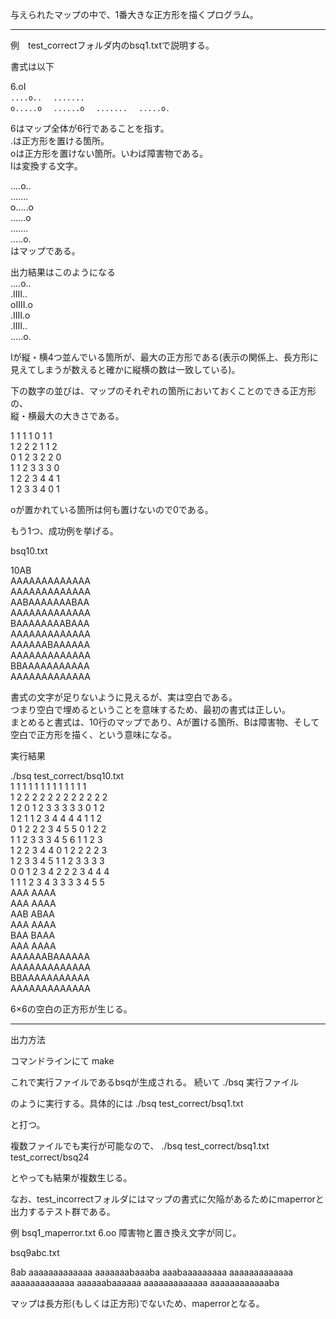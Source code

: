 与えられたマップの中で、1番大きな正方形を描くプログラム。  
  
------------------------  
例　test_correctフォルダ内のbsq1.txtで説明する。  

書式は以下  
  
6.oI  
`....o..  `
`.......  `  
`o.....o  `
`......o  `
`.......  `
`.....o.  `
  
6はマップ全体が6行であることを指す。  
.は正方形を置ける箇所。  
oは正方形を置けない箇所。いわば障害物である。  
Iは変換する文字。  
  
....o..  
.......  
o.....o  
......o  
.......  
.....o.  
はマップである。  
  
  
出力結果はこのようになる  
....o..  
.IIII..  
oIIII.o  
.IIII.o  
.IIII..  
.....o.  
  
Iが縦・横4つ並んでいる箇所が、最大の正方形である(表示の関係上、長方形に見えてしまうが数えると確かに縦横の数は一致している)。  
  
下の数字の並びは、マップのそれぞれの箇所においておくことのできる正方形の、  
縦・横最大の大きさである。  
  
 1 1 1 1 0 1 1  
 1 2 2 2 1 1 2  
 0 1 2 3 2 2 0  
 1 1 2 3 3 3 0  
 1 2 2 3 4 4 1  
 1 2 3 3 4 0 1  
  
oが置かれている箇所は何も置けないので0である。  
  
  
もう1つ、成功例を挙げる。  
  
bsq10.txt   
  
10AB   
AAAAAAAAAAAAA  
AAAAAAAAAAAAA  
AABAAAAAAABAA  
AAAAAAAAAAAAA  
BAAAAAAAABAAA  
AAAAAAAAAAAAA  
AAAAAABAAAAAA  
AAAAAAAAAAAAA  
BBAAAAAAAAAAA  
AAAAAAAAAAAAA  
  
  
書式の文字が足りないように見えるが、実は空白である。  
つまり空白で埋めるということを意味するため、最初の書式は正しい。  
まとめると書式は、10行のマップであり、Aが置ける箇所、Bは障害物、そして空白で正方形を描く、という意味になる。  
  
  
実行結果  
  
./bsq test_correct/bsq10.txt   
 1 1 1 1 1 1 1 1 1 1 1 1 1  
 1 2 2 2 2 2 2 2 2 2 2 2 2  
 1 2 0 1 2 3 3 3 3 3 0 1 2  
 1 2 1 1 2 3 4 4 4 4 1 1 2  
 0 1 2 2 2 3 4 5 5 0 1 2 2  
 1 1 2 3 3 3 4 5 6 1 1 2 3  
 1 2 2 3 4 4 0 1 2 2 2 2 3  
 1 2 3 3 4 5 1 1 2 3 3 3 3  
 0 0 1 2 3 4 2 2 2 3 4 4 4  
 1 1 1 2 3 4 3 3 3 3 4 5 5  
AAA      AAAA  
AAA      AAAA  
AAB      ABAA  
AAA      AAAA  
BAA      BAAA  
AAA      AAAA  
AAAAAABAAAAAA  
AAAAAAAAAAAAA  
BBAAAAAAAAAAA  
AAAAAAAAAAAAA  
  
6×6の空白の正方形が生じる。  


---------------------


出力方法

コマンドラインにて
make

これで実行ファイルであるbsqが生成される。
続いて
./bsq 実行ファイル

のように実行する。具体的には
./bsq test_correct/bsq1.txt 

と打つ。


複数ファイルでも実行が可能なので、
./bsq test_correct/bsq1.txt test_correct/bsq24 

とやっても結果が複数生じる。

なお、test_incorrectフォルダにはマップの書式に欠陥があるためにmaperrorと出力するテスト群である。

例
bsq1_maperror.txt
6.oo 障害物と置き換え文字が同じ。

bsq9abc.txt

8ab 
aaaaaaaaaaaaa
aaaaaaabaaaba
aaabaaaaaaaaa
aaaaaaaaaaaaa
aaaaaaaaaaaaa
aaaaaabaaaaaa
aaaaaaaaaaaaa
aaaaaaaaaaaaba

マップは長方形(もしくは正方形)でないため、maperrorとなる。







